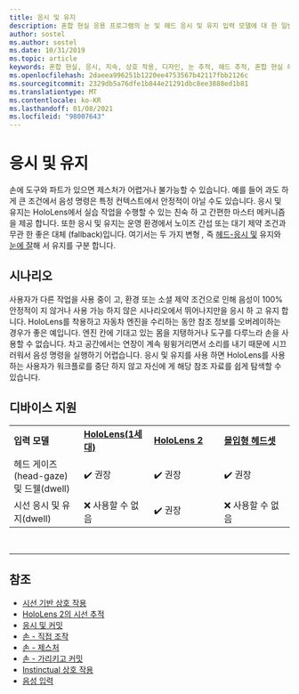 ```yaml
---
title: 응시 및 유지
description: 혼합 현실 응용 프로그램의 눈 및 헤드 응시 및 유지 입력 모델에 대 한 일반적인 개요를 확인 하세요.
author: sostel
ms.author: sostel
ms.date: 10/31/2019
ms.topic: article
keywords: 혼합 현실, 응시, 지속, 상호 작용, 디자인, 눈 추적, 헤드 추적, 혼합 현실 헤드셋, windows mixed Reality 헤드셋, 가상 현실 헤드셋, HoloLens, MRTK, Mixed Reality Toolkit
ms.openlocfilehash: 2daeea996251b1220ee4753567b42117fbb2126c
ms.sourcegitcommit: 2329db5a76dfe1b844e21291dbc8ee3888ed1b81
ms.translationtype: MT
ms.contentlocale: ko-KR
ms.lasthandoff: 01/08/2021
ms.locfileid: "98007643"
---
```

# <a name="gaze-and-dwell"></a>응시 및 유지

손에 도구와 파트가 있으면 제스처가 어렵거나 불가능할 수 있습니다.
예를 들어 과도 하 게 큰 조건에서 음성 명령은 특정 컨텍스트에서 안정적이 아닐 수도 있습니다.
응시 및 유지는 HoloLens에서 실습 작업을 수행할 수 있는 친숙 하 고 간편한 마스터 메커니즘을 제공 합니다.
또한 응시 및 유지는 운영 환경에서 노이즈 간섭 또는 대기 제약 조건과 무관 한 좋은 대체 (fallback)입니다.
여기서는 두 가지 변형 _,_ 즉 [헤드-응시 및](gaze-and-dwell-head.md) 유지와 [눈에 잘](gaze-and-dwell-eyes.md)해 서 유지를 구분 합니다.

## <a name="scenarios"></a>시나리오

사용자가 다른 작업을 사용 중이 고, 환경 또는 소셜 제약 조건으로 인해 음성이 100% 안정적이 지 않거나 사용 가능 하지 않은 시나리오에서 뛰어나지만을 응시 하 고 유지 합니다.
HoloLens를 착용하고 자동차 엔진을 수리하는 동안 참조 정보를 오버레이하는 경우가 좋은 예입니다.
엔진 칸에 기대고 있는 몸을 지탱하거나 도구를 다루느라 손을 사용할 수 없습니다.
차고 공간에서는 연장이 계속 윙윙거리면서 소리를 내기 때문에 시끄러워서 음성 명령을 실행하기 어렵습니다.
응시 및 유지를 사용 하면 HoloLens를 사용 하는 사용자가 워크플로를 중단 하지 않고 자신에 게 해당 참조 자료를 쉽게 탐색할 수 있습니다.

## <a name="device-support"></a>디바이스 지원

<table>
    <colgroup>
    <col width="25%" />
    <col width="25%" />
    <col width="25%" />
    <col width="25%" />
    </colgroup>
    <tr>
        <td><strong>입력 모델</strong></td>
        <td><a href="../hololens-hardware-details.md"><strong>HoloLens(1세대)</strong></a></td>
        <td><a href="https://docs.microsoft.com/hololens/hololens2-hardware"><strong>HoloLens 2</strong></td>
        <td><a href="../discover/immersive-headset-hardware-details.md"><strong>몰입형 헤드셋</strong></a></td>
    </tr>
     <tr>
        <td>헤드 게이즈(head-gaze) 및 드웰(dwell)</td>
        <td>✔️ 권장</td>
        <td>✔️ 권장</td>
        <td>✔️ 권장</td>
    </tr>
     <tr>
        <td>시선 응시 및 유지(dwell)</td>
        <td>❌ 사용할 수 없음</td>
        <td>✔️ 권장</td>
        <td>❌ 사용할 수 없음</td>
    </tr>
</table>


<br>

---

 ## <a name="see-also"></a>참조

* [시선 기반 상호 작용](eye-gaze-interaction.md)
* [HoloLens 2의 시선 추적](eye-tracking.md)
* [응시 및 커밋](gaze-and-commit.md)
* [손 - 직접 조작](direct-manipulation.md)
* [손 - 제스처](gaze-and-commit.md#composite-gestures)
* [손 - 가리키고 커밋](point-and-commit.md)
* [Instinctual 상호 작용](interaction-fundamentals.md)
* [음성 입력 ](voice-input.md)
